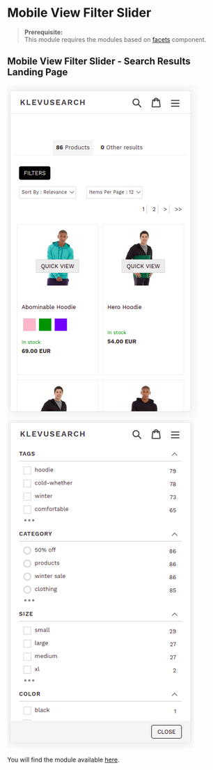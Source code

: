 # Mobile View Filter Slider

>**Prerequisite:**  
>This module requires the modules based on [facets](/components/facets) component. 

## Mobile View Filter Slider - Search Results Landing Page

![mobile-filter-slider closed](/modules/mobile-sliding-filter/images/image001.png)
![mobile-filter-slider opened](/modules/mobile-sliding-filter/images/image002.png)

You will find the module available [here](/modules/mobile-sliding-filter/landing).